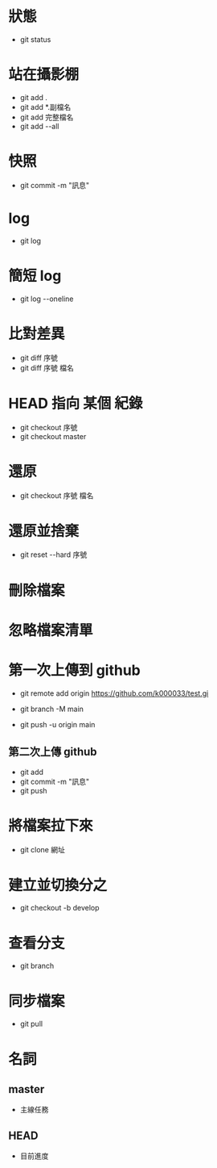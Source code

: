 # 狀態
- git status

# 站在攝影棚
- git add .
- git add *.副檔名
- git add 完整檔名
- git add --all
# 快照
- git commit -m "訊息"

# log
- git log 

# 簡短 log
- git log --oneline

# 比對差異
- git diff 序號
- git diff 序號 檔名

# HEAD 指向 某個 紀錄
- git checkout 序號
- git checkout master

# 還原
- git checkout 序號 檔名
<!-- 最後要 commit 才算完成 -->

# 還原並捨棄
- git reset --hard 序號

# 刪除檔案
<!-- 最後也要 add、commit -->

# 忽略檔案清單
<!-- 新增 .gitignore -->
<!-- 最後也要 add、commit -->


# 第一次上傳到 github
 - git remote add origin https://github.com/k000033/test.gi 
 <!-- remote 遠端
 add 新增
 origin 遠端儲存庫名稱 -->

 - git branch -M main 
 <!-- branch 分支管理
 -M 重新命名
 main 新的分支名稱  -->

- git push -u origin main
<!-- push 推送
-u 建立關聯
origin 遠端儲存庫名稱
main 本地名稱 -->

## 第二次上傳 github
- git add 
- git commit -m "訊息"
- git push


# 將檔案拉下來 
- git clone 網址

# 建立並切換分之
- git checkout -b develop

# 查看分支
- git branch

# 同步檔案
- git pull

# 名詞
## master
- 主線任務
## HEAD
- 目前進度
